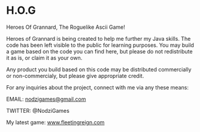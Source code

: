 # H.O.G
Heroes Of Grannard, The Roguelike Ascii Game!


Heroes of Grannard is being created to help me further my Java skills. The code has been left visible to the public for learning purposes. You may build a game based on the code you can find here, but please do not redistribute it as is, or claim it as your own.

Any product you build based on this code may be distributed commercially or non-commercialy, but please give appropriate credit.

For any inquiries about the project, connect with me via any these means:

EMAIL: nodzigames@gmail.com

TWITTER: @NodziGames

My latest game: www.fleetingreign.com
